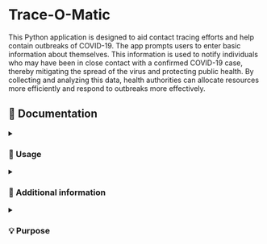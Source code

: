 # Trace-O-Matic
This Python application is designed to aid contact tracing efforts and help contain outbreaks of COVID-19. The app prompts users to enter basic information about themselves. This information is used to notify individuals who may have been in close contact with a confirmed COVID-19 case, thereby mitigating the spread of the virus and protecting public health. By collecting and analyzing this data, health authorities can allocate resources more efficiently and respond to outbreaks more effectively.

## 📄 Documentation 
<details><summary><h3> 🤔 Usage </h3></summary>

-----

1. Open a Python environment
2. Install the required packages using the following command: `pip install -r requirements.txt.`
3. You can remove the test entries, which are dummy data included in the app.
4. Run the program using the command python main.py.
5. When the app opens, you can use the buttons to navigate around.
6. This data will be used by the app to save and display them to you.
7. The app will use this information to store and display them to you.
8. The app will show the entries from the search field.
9. Optionally, you can exit the program or add a new entry.

or

1. Fork this repository 
2. Once the repository has been forked, you can clone the repository to your local machine using the `git clone` command followed by the repository URL.
3. Once the repository is cloned, navigate to the directory of the cloned repository using the `cd` command.
4. Now you can work with the files in the cloned repository.
5. If you want to keep your fork in sync with this repository, you can use the `git fetch` and `git merge` commands to pull in changes and merge them into your local copy.

</details>

<details><summary><h3> 🔰 Additional information </h3></summary>

-----

</details>

<details><summary><h3> 💡 Purpose </h3></summary>

-----

The app is designed to be easy to use and accessible to a wide range of users, making it a valuable tool for anyone who wants to take proactive steps to protect themselves and others from COVID-19.
</details>
